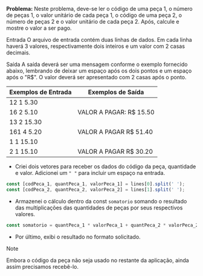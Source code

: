 **Problema:** Neste problema, deve-se ler o código de uma peça 1, o número de peças 1, o valor unitário de cada peça 1, o código de uma peça 2, o número de peças 2 e o valor unitário de cada peça 2. Após, calcule e mostre o valor a ser pago.

Entrada
O arquivo de entrada contém duas linhas de dados. Em cada linha haverá 3 valores, respectivamente dois inteiros e um valor com 2 casas decimais.

Saída
A saída deverá ser uma mensagem conforme o exemplo fornecido abaixo, lembrando de deixar um espaço após os dois pontos e um espaço após o "R$". O valor deverá ser apresentado com 2 casas após o ponto.

| Exemplos de Entrada | Exemplos de Saída |
| --- | --- |
| 12 1 5.30
16 2 5.10 | VALOR A PAGAR: R$ 15.50 |
| 13 2 15.30
161 4 5.20 | VALOR A PAGAR R$ 51.40 |
| 1 1 15.10
2 1 15.10 | VALOR A PAGAR R$ 30.20 |
- Criei dois vetores para receber os dados do código da peça, quantidade e valor. Adicionei um `" "` para incluir um espaço na entrada.

```jsx
const [codPeca_1, quantPeca_1, valorPeca_1] = lines[0].split(' ');
const [codPeca_2, quantPeca_2, valorPeca_2] = lines[1].split(' ');
```

- Armazenei o cálculo dentro da const `somatorio` somando o resultado das multiplicações das quantidades de peças por seus respectivos valores.

```jsx
const somatorio = quantPeca_1 * valorPeca_1 + quantPeca_2 * valorPeca_2;
```

- Por último, exibi o resultado no formato solicitado.

>[!NOTE]
>Embora o código da peça não seja usado no restante da aplicação, ainda assim precisamos recebê-lo.